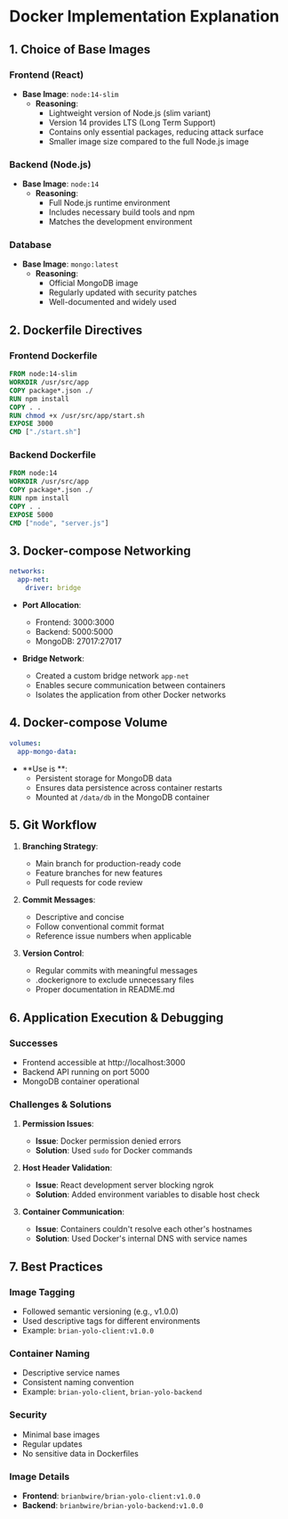 # Docker Implementation Explanation

## 1. Choice of Base Images

### Frontend (React)
- **Base Image**: `node:14-slim`
  - **Reasoning**:
    - Lightweight version of Node.js (slim variant)
    - Version 14 provides LTS (Long Term Support)
    - Contains only essential packages, reducing attack surface
    - Smaller image size compared to the full Node.js image

### Backend (Node.js)
- **Base Image**: `node:14`
  - **Reasoning**:
    - Full Node.js runtime environment
    - Includes necessary build tools and npm
    - Matches the development environment

### Database
- **Base Image**: `mongo:latest`
  - **Reasoning**:
    - Official MongoDB image
    - Regularly updated with security patches
    - Well-documented and widely used

## 2. Dockerfile Directives

### Frontend Dockerfile
```dockerfile
FROM node:14-slim
WORKDIR /usr/src/app
COPY package*.json ./
RUN npm install
COPY . .
RUN chmod +x /usr/src/app/start.sh
EXPOSE 3000
CMD ["./start.sh"]
```

### Backend Dockerfile
```dockerfile
FROM node:14
WORKDIR /usr/src/app
COPY package*.json ./
RUN npm install
COPY . .
EXPOSE 5000
CMD ["node", "server.js"]
```

## 3. Docker-compose Networking

```yaml
networks:
  app-net:
    driver: bridge
```

- **Port Allocation**:
  - Frontend: 3000:3000
  - Backend: 5000:5000
  - MongoDB: 27017:27017

- **Bridge Network**:
  - Created a custom bridge network `app-net`
  - Enables secure communication between containers
  - Isolates the application from other Docker networks

## 4. Docker-compose Volume

```yaml
volumes:
  app-mongo-data:
```

- **Use is **:
  - Persistent storage for MongoDB data
  - Ensures data persistence across container restarts
  - Mounted at `/data/db` in the MongoDB container

## 5. Git Workflow

1. **Branching Strategy**:
   - Main branch for production-ready code
   - Feature branches for new features
   - Pull requests for code review

2. **Commit Messages**:
   - Descriptive and concise
   - Follow conventional commit format
   - Reference issue numbers when applicable

3. **Version Control**:
   - Regular commits with meaningful messages
   - .dockerignore to exclude unnecessary files
   - Proper documentation in README.md

## 6. Application Execution & Debugging

### Successes
- Frontend accessible at http://localhost:3000
- Backend API running on port 5000
- MongoDB container operational

### Challenges & Solutions
1. **Permission Issues**:
   - **Issue**: Docker permission denied errors
   - **Solution**: Used `sudo` for Docker commands

2. **Host Header Validation**:
   - **Issue**: React development server blocking ngrok
   - **Solution**: Added environment variables to disable host check

3. **Container Communication**:
   - **Issue**: Containers couldn't resolve each other's hostnames
   - **Solution**: Used Docker's internal DNS with service names

## 7. Best Practices

### Image Tagging
- Followed semantic versioning (e.g., v1.0.0)
- Used descriptive tags for different environments
- Example: `brian-yolo-client:v1.0.0`

### Container Naming
- Descriptive service names
- Consistent naming convention
- Example: `brian-yolo-client`, `brian-yolo-backend`

### Security
- Minimal base images
- Regular updates
- No sensitive data in Dockerfiles

### Image Details
- **Frontend**: `brianbwire/brian-yolo-client:v1.0.0`
- **Backend**: `brianbwire/brian-yolo-backend:v1.0.0`

